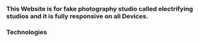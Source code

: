 ### This Website is for fake photography studio called electrifying studios and it is fully responsive on all Devices.

### Technologies